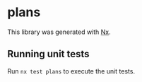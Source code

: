 # plans

This library was generated with [Nx](https://nx.dev).

## Running unit tests

Run `nx test plans` to execute the unit tests.
